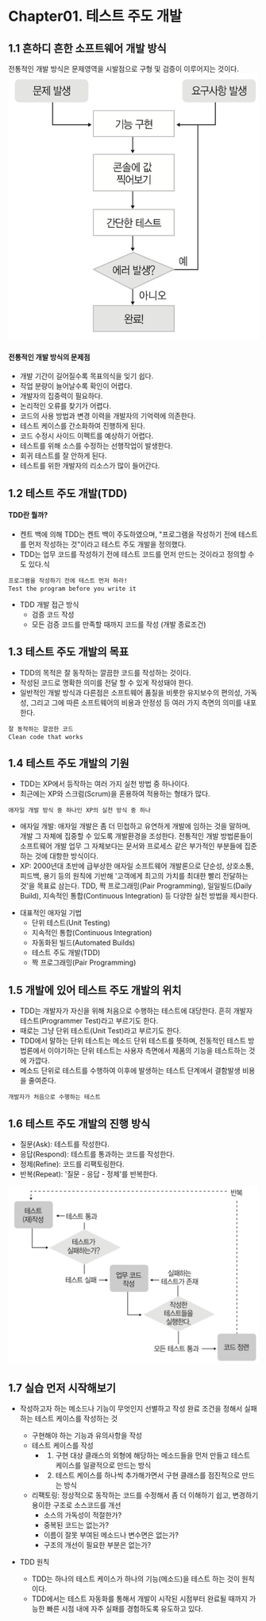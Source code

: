 # Chapter01. 테스트 주도 개발
## 1.1 흔하디 흔한 소프트웨어 개발 방식
전통적인 개발 방식은 문제영역을 시발점으로 구형 및 검증이 이루어지는 것이다.
![chapter1-1](../..//resources/chapter01/chapter1-1.png)

#### 전통적인 개발 방식의 문제점

- 개발 기간이 길어질수록 목표의식을 잊기 쉽다.
- 작업 분량이 늘어날수록 확인이 어렵다.
- 개발자의 집중력이 필요하다.
- 논리적인 오류를 찾기가 어렵다.
- 코드의 사용 방법과 변경 이력을 개발자의 기억력에 의존한다.
- 테스트 케이스를 간소화하여 진행하게 된다.
- 코드 수정시 사이드 이펙트를 예상하기 어렵다.
- 테스트를 위해 소스를 수정하는 선행작업이 발생한다.
- 회귀 테스트를 잘 안하게 된다.
- 테스트를 위한 개발자의 리소스가 많이 들어간다.

## 1.2 테스트 주도 개발(TDD)
#### TDD란 뭘까?

- 켄트 백에 의해 TDD는 켄트 백이 주도하였으며, "프로그램을 작성하기 전에 테스트를 먼저 작성하는 것"이라고 테스트 주도 개발을 정의했다. 
- TDD는 업무 코드를 작성하기 전에 테스트 코드를 먼저 만드는 것이라고 정의할 수도 있다.식


``` 
프로그램을 작성하기 전에 테스트 먼저 하라! 
Test the program before you write it 
```

- TDD 개발 접근 방식 
  - 검증 코드 작성
  - 모든 검증 코드를 만족할 때까지 코드를 작성 (개발 종료조건)

## 1.3 테스트 주도 개발의 목표
- TDD의 목적은 잘 동작하는 깔끔한 코드를 작성하는 것이다.
- 작성된 코드로 명확한 의미를 전달 할 수 있게 작성돼야 한다.
- 일반적인 개발 방식과 다른점은 소프트웨어 품질을 비룻한 유지보수의 편의성, 가독성, 그리고 그에 따른 소프트웨어의 비용과 안정성 등 여러 가지 측면의 의미를 내포한다.

``` 
잘 동작하는 깔끔한 코드
Clean code that works
```

## 1.4 테스트 주도 개발의 기원
- TDD는 XP에서 등작하는 여러 가지 실천 방법 중 하나이다. 
- 최근에는 XP와 스크럼(Scrum)을 혼용하여 적용하는 형태가 많다.
``` 
애자일 개발 방식 중 하나인 XP의 실천 방식 중 하나
```

* 애자일 개발: 애자일 개발은 좀 더 민첩하고 유연하게 개발에 임하는 것을 말하며, 개발 그 자체에 집중할 수 있도록 개발환경을 조성한다. 전통적인 개발 방법론들이 소프트웨어 개발 업무 그 자체보다는 문서와 프로세스 같은 부가적인 부분들에 집준하는 것에 대항한 방식이다.
* XP: 2000년대 초반에 급부상한 애자일 소프트웨어 개발론으로 단순성, 상호소통, 피드백, 용기 등의 원칙에 기반해 '고객에게 최고의 가치를 최대한 빨리 전달하는 것'을 목표료 삼는다. TDD, 짝 프로그래밍(Pair Programming), 일일빌드(Daily Build), 지속적인 통합(Continuous Integration) 등 다양한 실천 방법을 제시한다.

- 대표적인 애자일 기법
  - 단위 테스트(Unit Testing)
  - 지속적인 통합(Continuous Integration)
  - 자동화된 빌드(Automated Builds)
  - 테스트 주도 개발(TDD)
  - 짝 프로그래밍(Pair Programming)
  
## 1.5 개발에 있어 테스트 주도 개발의 위치
- TDD는 개발자가 자신을 위해 처음으로 수행하는 테스트에 대당한다. 흔히 개발자 테스트(Programmer Test)라고 부르기도 한다.
- 때로는 그냥 단위 테스트(Unit Test)라고 부르기도 한다.
- TDD에서 말하는 단위 테스트는 메소드 단위 테스트를 뜻하며, 전동적인 테스트 방법론에서 이야기하는 단위 테스트는 사용자 측면에서 제품의 기능을 테스트하는 것에 가깝다.
- 메소드 단위로 테스트를 수행하여 이후에 발생하는 테스트 단계에서 결함발생 비용을 줄여준다.
``` 
개발자가 처음으로 수행하는 테스트
```

## 1.6 테스트 주도 개발의 진행 방식
- 질문(Ask): 테스트를 작성한다.
- 응답(Respond): 테스트를 통과하는 코드를 작성한다.
- 정제(Refine): 코드를 리팩토링한다.
- 반복(Repeat): '질문 - 응답 - 정제'를 반복한다.

![chapter1-2](../..//resources/chapter01/chapter1-2.png)

## 1.7 실습 먼저 시작해보기
- 작성하고자 하는 메소드나 기능이 무엇인지 선별하고 작성 완료 조건을 정해서 실패하는 테스트 케이스를 작성하는 것
  - 구현해야 하는 기능과 유의사항을 작성
  - 테스트 케이스를 작성
    - 1. 구현 대상 클래스의 외형에 해당하는 메소드들을 먼저 만들고 테스트 케이스를 일괄적으로 만드는 방식
    - 2. 테스트 케이스를 하나씩 추가해가면서 구현 클래스를 점진적으로 만드는 방식
  - 리팩토링: 정상적으로 동작하는 코드를 수정해서 좀 더 이해하기 쉽고, 변경하기 용이한 구조로 소스코드를 개선 
    - 소스의 가독성이 적절한가?
    - 중복된 코드는 없는가?
    - 이름이 잘못 부여된 메소드나 변수면은 없는가?
    - 구조의 개선이 필요한 부분은 없는가?  
  
- TDD 원칙
  - TDD는 하나의 테스트 케이스가 하나의 기능(메소드)을 테스트 하는 것이 원칙이다.  
  - TDD에서는 테스트 자동화를 통해서 개발이 시작된 시점부터 완료될 때까지 가능한 빠른 시점 내에 자주 실패를 경험하도록 유도하고 있다.